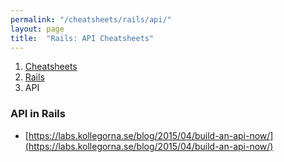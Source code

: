 ```yaml
---
permalink: "/cheatsheets/rails/api/"
layout: page
title:  "Rails: API Cheatsheets"
---
```


<ol class="breadcrumb">
  <li><a href="/cheatsheets">Cheatsheets</a></li>
  <li><a href="/cheatsheets/rails">Rails</a></li>
  <li class="active">API</li>
</ol>

### API in Rails

- [https://labs.kollegorna.se/blog/2015/04/build-an-api-now/](https://labs.kollegorna.se/blog/2015/04/build-an-api-now/)